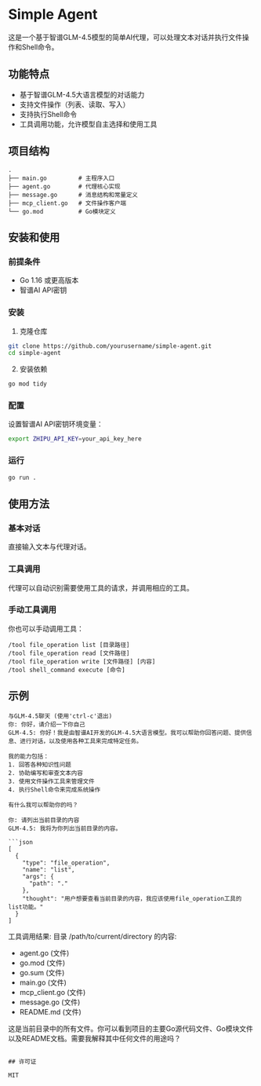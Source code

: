 # Simple Agent

这是一个基于智谱GLM-4.5模型的简单AI代理，可以处理文本对话并执行文件操作和Shell命令。

## 功能特点

- 基于智谱GLM-4.5大语言模型的对话能力
- 支持文件操作（列表、读取、写入）
- 支持执行Shell命令
- 工具调用功能，允许模型自主选择和使用工具

## 项目结构

```
.
├── main.go         # 主程序入口
├── agent.go        # 代理核心实现
├── message.go      # 消息结构和常量定义
├── mcp_client.go   # 文件操作客户端
└── go.mod          # Go模块定义
```

## 安装和使用

### 前提条件

- Go 1.16 或更高版本
- 智谱AI API密钥

### 安装

1. 克隆仓库

```bash
git clone https://github.com/yourusername/simple-agent.git
cd simple-agent
```

2. 安装依赖

```bash
go mod tidy
```

### 配置

设置智谱AI API密钥环境变量：

```bash
export ZHIPU_API_KEY=your_api_key_here
```

### 运行

```bash
go run .
```

## 使用方法

### 基本对话

直接输入文本与代理对话。

### 工具调用

代理可以自动识别需要使用工具的请求，并调用相应的工具。

### 手动工具调用

你也可以手动调用工具：

```
/tool file_operation list [目录路径]
/tool file_operation read [文件路径]
/tool file_operation write [文件路径] [内容]
/tool shell_command execute [命令]
```

## 示例

```
与GLM-4.5聊天 (使用'ctrl-c'退出)
你: 你好，请介绍一下你自己
GLM-4.5: 你好！我是由智谱AI开发的GLM-4.5大语言模型。我可以帮助你回答问题、提供信息、进行对话，以及使用各种工具来完成特定任务。

我的能力包括：
1. 回答各种知识性问题
2. 协助编写和审查文本内容
3. 使用文件操作工具来管理文件
4. 执行Shell命令来完成系统操作

有什么我可以帮助你的吗？

你: 请列出当前目录的内容
GLM-4.5: 我将为你列出当前目录的内容。

```json
[
  {
    "type": "file_operation",
    "name": "list",
    "args": {
      "path": "."
    },
    "thought": "用户想要查看当前目录的内容，我应该使用file_operation工具的list功能。"
  }
]
```

工具调用结果:
目录 /path/to/current/directory 的内容:
- agent.go (文件)
- go.mod (文件)
- go.sum (文件)
- main.go (文件)
- mcp_client.go (文件)
- message.go (文件)
- README.md (文件)

这是当前目录中的所有文件。你可以看到项目的主要Go源代码文件、Go模块文件以及README文档。需要我解释其中任何文件的用途吗？
```

## 许可证

MIT